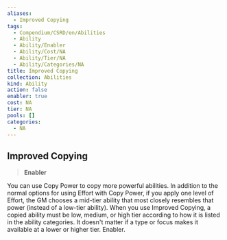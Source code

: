 ```yaml
---
aliases:
  - Improved Copying
tags:
  - Compendium/CSRD/en/Abilities
  - Ability
  - Ability/Enabler
  - Ability/Cost/NA
  - Ability/Tier/NA
  - Ability/Categories/NA
title: Improved Copying
collection: Abilities
kind: Ability
action: false
enabler: true
cost: NA
tier: NA
pools: []
categories:
  - NA
---
```

## Improved Copying  
>**Enabler**
  
You can use Copy Power to copy more powerful abilities. In addition to the normal options for using Effort with Copy Power, if you apply one level of Effort, the GM chooses a mid-tier ability that most closely resembles that power (instead of a low-tier ability). When you use Improved Copying, a copied ability must be low, medium, or high tier according to how it is listed in the ability categories. It doesn't matter if a type or focus makes it available at a lower or higher tier. Enabler.